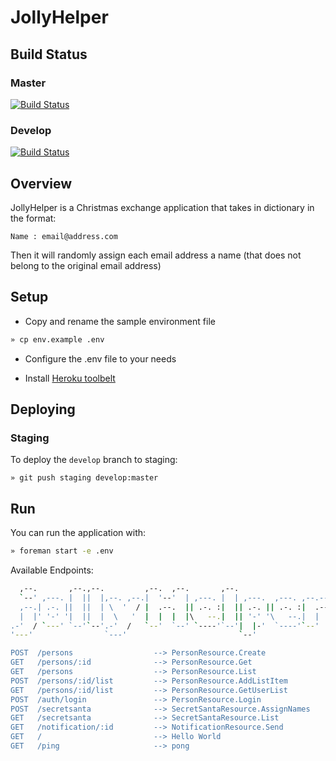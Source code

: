 # JollyHelper

## Build Status

### Master
[![Build Status](https://travis-ci.org/iToto/jollyHelper.svg?branch=master)](https://travis-ci.org/iToto/jollyHelper)

### Develop
[![Build Status](https://travis-ci.org/iToto/jollyHelper.svg?branch=develop)](https://travis-ci.org/iToto/jollyHelper)

## Overview

JollyHelper is a Christmas exchange application that takes in dictionary in the format:

`Name : email@address.com`

Then it will randomly assign each email address a name (that does not belong to the original email address)

## Setup

* Copy and rename the sample environment file

```sh
» cp env.example .env
```

* Configure the .env file to your needs

* Install [Heroku toolbelt](https://toolbelt.heroku.com)

## Deploying

### Staging
To deploy the `develop` branch to staging:

```
» git push staging develop:master
```

## Run

You can run the application with:

```sh
» foreman start -e .env
```

Available Endpoints:

```sh
  ,--.       ,--.,--.         ,--.  ,--.       ,--.
  `--' ,---. |  ||  |,--. ,--.|  '--'  | ,---. |  | ,---.  ,---. ,--.--.
  ,--.| .-. ||  ||  | \  '  / |  .--.  || .-. :|  || .-. || .-. :|  .--'
  |  |' '-' '|  ||  |  \   '  |  |  |  |\   --.|  || '-' '\   --.|  |
.-'  / `---' `--'`--'.-'  /   `--'  `--' `----'`--'|  |-'  `----'`--'
'---'                `---'                         `--'

POST  /persons                  --> PersonResource.Create
GET   /persons/:id              --> PersonResource.Get
GET   /persons                  --> PersonResource.List
POST  /persons/:id/list         --> PersonResource.AddListItem
GET   /persons/:id/list         --> PersonResource.GetUserList
POST  /auth/login               --> PersonResource.Login
POST  /secretsanta              --> SecretSantaResource.AssignNames
GET   /secretsanta              --> SecretSantaResource.List
GET   /notification/:id         --> NotificationResource.Send
GET   /                         --> Hello World
GET   /ping                     --> pong
```